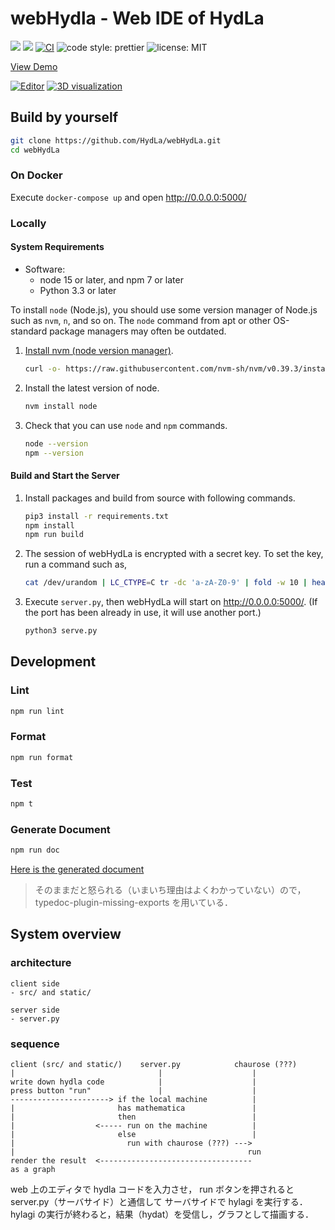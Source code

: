 # webHydla - Web IDE of HydLa

![](https://img.shields.io/badge/node->=17.0.0-brightgreen)
![](https://img.shields.io/badge/python->=3.3-blue)
[![CI](https://github.com/HydLa/webHydLa/workflows/CI/badge.svg)](https://github.com/HydLa/webHydLa/actions?query=workflow:CI)
![code style: prettier](https://img.shields.io/badge/code_style-prettier-ff69b4.svg?style=flat-square)
![license: MIT](https://img.shields.io/badge/license-MIT-blue)

[View Demo](http://webhydla.ueda.info.waseda.ac.jp)

[![Editor](https://user-images.githubusercontent.com/39757050/101180365-d3b45980-368e-11eb-8590-e4fb5bef7aae.png)](http://webhydla.ueda.info.waseda.ac.jp)
[![3D visualization](https://user-images.githubusercontent.com/39757050/101180368-d57e1d00-368e-11eb-970f-5f6fd012c1f5.png)](http://webhydla.ueda.info.waseda.ac.jp)

## Build by yourself

```sh
git clone https://github.com/HydLa/webHydLa.git
cd webHydLa
```

### On Docker

Execute `docker-compose up` and open <http://0.0.0.0:5000/>

### Locally

#### System Requirements

- Software:
  - node 15 or later, and npm 7 or later
  - Python 3.3 or later

To install `node` (Node.js), you should use some version manager of Node.js such as `nvm`, `n`, and so on.
The `node` command from apt or other OS-standard package managers may often be outdated.
1. [Install nvm (node version manager)](https://github.com/nvm-sh/nvm).
   ```sh
   curl -o- https://raw.githubusercontent.com/nvm-sh/nvm/v0.39.3/install.sh | bash
   ```
2. Install the latest version of node.
   ```sh
   nvm install node
   ```
3. Check that you can use `node` and `npm` commands.
   ```sh
   node --version
   npm --version
   ```

#### Build and Start the Server

1. Install packages and build from source with following commands.
   ```sh
   pip3 install -r requirements.txt
   npm install
   npm run build
   ```
2. The session of webHydLa is encrypted with a secret key.
   To set the key, run a command such as,
   ```sh
   cat /dev/urandom | LC_CTYPE=C tr -dc 'a-zA-Z0-9' | fold -w 10 | head -1 > secret_key
   ```
3. Execute `server.py`, then webHydLa will start on <http://0.0.0.0:5000/>.
   (If the port has been already in use, it will use another port.)
   ```sh
   python3 serve.py
   ```

## Development

### Lint

```sh
npm run lint
```

### Format

```sh
npm run format
```

### Test

```sh
npm t
```

### Generate Document

```sh
npm run doc
```

[Here is the generated document](https://hydla.github.io/webHydLa/)

> そのままだと怒られる（いまいち理由はよくわかっていない）ので，
> typedoc-plugin-missing-exports を用いている．

## System overview

### architecture

```
client side
- src/ and static/

server side
- server.py
```

### sequence

```
client (src/ and static/)    server.py            chaurose (???)
|                                |                    |
write down hydla code            |                    |
press button "run"               |                    |
----------------------> if the local machine          |
|                       has mathematica               |
|                       then                          |
|                  <----- run on the machine          |
|                       else                          |
|                         run with chaurose (???) --->
|                                                    run
render the result  <----------------------------------
as a graph
```

web 上のエディタで hydla コードを入力させ，
run ボタンを押されると server.py（サーバサイド）と通信して
サーバサイドで hylagi を実行する．
hylagi の実行が終わると，結果（hydat）を受信し，グラフとして描画する．
